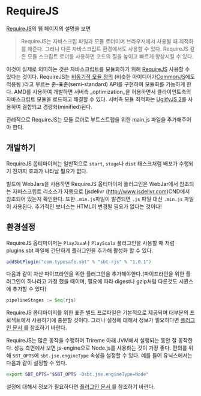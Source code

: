 <!--- Copyright (C) 2009-2015 Typesafe Inc. <http://www.typesafe.com> -->
# RequireJS

[RequireJS](http://requirejs.org/)의 웹 페이지의 설명을 보면

> RequireJS는 자바스크립 파일과 모듈 로더이며 브라우저에서 사용될 때 최적화를 해준다. 그러나 다른 자바스크립트 환경에서도 사용할 수 있다. RequireJS 같은 모듈 스크립트 로더를 사용하면 코드의 질을 높이고 빠르게 향상시킬 수 있다.

이것이 실제로 의미하는 것은 자바스크립트를 모듈화하기 위해 [RequireJS](http://requirejs.org/) 사용할 수 있다는 것이다. RequireJS는 [비동기적 모듈 정의](http://wiki.commonjs.org/wiki/Modules/AsynchronousDefinition) (비슷한 아이디어가[CommonJS](http://www.commonjs.org/)에도 적용됨 )라고 부르는 준-표준(semi-standard) API를 구현하여 모듈화를 가능하게 한다. AMD를 사용하여 개발하면 서버측 _optimization_을 허용하면서 클라이언트측의 자바스크립트 모듈을 로드하고 해결할 수 있다. 서버측 모듈 최적화는 [UglifyJS 2](https://github.com/mishoo/UglifyJS2#uglifyjs-2)를 사용하여 결합되고 경량화(minified)된다.

관례적으로 RequireJS는 모듈 로더로 부트스트랩을 위한 main.js 파일을 추가해주어야 한다.

## 개발하기

RequireJS 옵티마이저는 일반적으로 `start`, `stage`나 `dist` 태스크처럼 배포가 수행되기 전까지 효과가 나타날 필요가 없다.

빌드에 WebJars을 사용하면 RequireJS 옵티마이저 플러그인은 WebJar에서 참조되는 자바스크립트 리소스가 자동으로 [jsdelivr (http://www.jsdelivr.com)CND에서 참조되어 있는지 확인한다. 또한 `.min.js`파일이 발견되면 `.js` 파일 대신 `.min.js` 파일이 사용된다. 추가적인 보너스는 HTML이 변경될 필요가 없다는 것이다!

## 환경설정

RequireJS 옵티마이저는 `PlayJava`나 `PlayScala` 플러그인을 사용할 때 처럼 plugins.sbt 파일에 간단하게 플러그인을 추가해 활성화 할 수 있다.

```scala
addSbtPlugin("com.typesafe.sbt" % "sbt-rjs" % "1.0.1")
```

다음과 같이 자산 파이프라인을 위한 플러그인을 추가해야한다.(파이프라인을 위한 플러그인이 하나라고 가정 했을 때이며, 필요에 따라 digest나 gzip처럼 다른것도 시퀀스에 추가할 수 있다)

```scala
pipelineStages := Seq(rjs)
```

RequireJS 옵티마이저를 위한 표준 빌드 프로파일은 기본적으로 제공되며 대부분의 프로젝트에서 사용하기에 충분할 것이다. 그러나 설정에 대해서 정보가 필요하다면 [플러그인 문서 ](https://github.com/sbt/sbt-rjs#sbt-rjs)를 참조하기 바란다.

RequireJS는 많은 동작을 수행하며 Trireme 아래 JVM에서 실행되는 동안 잘 동작한다. 성능 측면에서 보면 js-engine으로 Node.js를 사용하는 것이 가장 좋다. 편의를 위해  `SBT_OPTS`에 `sbt.jse.engineType` 속성을 설정할 수 있다. 예를 들어 유닉스에서는 다음과 같이 설정할 수 있다.


```bash
export SBT_OPTS="$SBT_OPTS -Dsbt.jse.engineType=Node"
```

설정에 대해서 정보가 필요하다면 [플러그인 문서 ](https://github.com/sbt/sbt-rjs#sbt-rjs)를 참조하기 바란다.